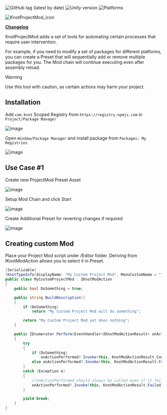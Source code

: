 ![GitHub tag (latest by date)](https://img.shields.io/github/v/tag/V0odo0/KNOT-ProjectMod?label=release)
![Unity version](https://img.shields.io/badge/Unity-2021.3%2B-blue)
![Platforms](https://img.shields.io/badge/platforms-all-blue)

![KnotProjectMod_icon](https://github.com/user-attachments/assets/d826d816-566f-4184-8bc7-e3e583cb28dc)

**[Changelog](https://github.com/V0odo0/KNOT-ProjectMod/blob/main/CHANGELOG.md)**

KnotProjectMod adds a set of tools for automating certain processes that require user intervention.

For example, if you need to modify a set of packages for different platforms, you can create a Preset that will sequentially add or remove multiple packages for you. The Mod chain will continue executing even after assembly reload.

> [!WARNING]  
> Use this tool with caution, as certain actions may harm your project.

## Installation

Add `com.knot` Scoped Registry from `https://registry.npmjs.com` in `Project/Package Manager`

![image](https://github.com/user-attachments/assets/ca20c30a-3ac3-494b-9e44-690630faf9db)

Open `Window/Package Manager` and install package from `Packages: My Registries`

![image](https://github.com/user-attachments/assets/8e552498-7faa-4996-87a0-2a784679ee87)


## Use Case #1

Create new ProjectMod Preset Asset

![image](https://github.com/user-attachments/assets/8844d36f-cdac-4b0a-9f7f-dc78df612a9e)

Setup Mod Chain and click Start

![image](https://github.com/user-attachments/assets/46c6478e-d955-4846-a239-6465fce63017)

Create Additional Preset for reverting changes if required

![image](https://github.com/user-attachments/assets/0bc9be3f-7435-4372-8c8a-8387fbfea16b)

## Creating custom Mod

Place your Project Mod script under /Editor folder. Deriving from IKnotModAction allows you to select it in Preset.

```C#
[Serializable]
[KnotTypeInfo(displayName: "My Custom Project Mod", MenuCustomName = "Test/My Custom Project Mod")]
public class MyCustomProjectMod : IKnotModAction
{
    public bool DoSomething = true;

    public string BuildDescription()
    {
        if (DoSomething)
            return "My Custom Project Mod will do something";

        return "My Custom Project Mod yet does nothing";
    }

    public IEnumerator Perform(EventHandler<IKnotModActionResult> onActionPerformed)
    {
        try
        {
            if (DoSomething)
                onActionPerformed?.Invoke(this, KnotModActionResult.Completed("My Custom Project Mod did something"));
            else onActionPerformed?.Invoke(this, KnotModActionResult.Failed("My Custom Project Mod did nothing"));
        }
        catch (Exception e)
        {
            //onActionPerformed should always be called even if it fails, otherwise the Mod chain will stall
            onActionPerformed?.Invoke(this, KnotModActionResult.Failed(e.Message));
        }

        yield break;
    }
}
```


